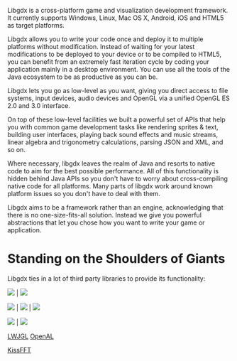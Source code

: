 Libgdx is a cross-platform game and visualization development framework. It currently supports Windows, Linux, Mac OS X, Android, iOS and HTML5 as target platforms. 

Libgdx allows you to write your code once and deploy it to multiple platforms without modification. Instead of waiting for your latest modifications to be deployed to your device or to be compiled to HTML5, you can benefit from an extremely fast iteration cycle by coding your application mainly in a desktop environment. You can use all the tools of the Java ecosystem to be as productive as you can be.

Libgdx lets you go as low-level as you want, giving you direct access to file systems, input devices, audio devices and OpenGL via a unified OpenGL ES 2.0 and 3.0 interface. 

On top of these low-level facilities we built a powerful set of APIs that help you with common game development tasks like rendering sprites & text, building user interfaces, playing back sound effects and music streams, linear algebra and trigonometry calculations, parsing JSON and XML, and so on.

Where necessary, libgdx leaves the realm of Java and resorts to native code to aim for the best possible performance. All of this functionality is hidden behind Java APIs so you don't have to worry about cross-compiling native code for all platforms. Many parts of libgdx work around known platform issues so you don't have to deal with them.

Libgdx aims to be a framework rather than an engine, acknowledging that there is no one-size-fits-all solution. Instead we give you powerful abstractions that let you chose how you want to write your game or application.

# Standing on the Shoulders of Giants

Libgdx ties in a lot of third party libraries to provide its functionality:


<a href="http://www.opengl.org"><img src="http://www.opengl.org/img/opengl_logo.jpg"></a> |
<a href="http://nothings.org"><img src="http://nothings.org/images/juggle.gif"></a>

<a href="http://www.freetype.org"><img src=http://www.h-online.com/imgs/43/5/4/3/6/9/6/FreeType-logo-c9a716fd19af562a.png></a> |
<a href="http://www.mpg123.de"><img src="http://www.mpg123.de/pics/logo-current.png"></a> |
<a href="http://www.xiph.org/vorbis"><img src="http://xiph.org/images/logos/fish_xiph_org.png"></a>

<a href="http://www.surina.net/soundtouch"><img src="http://www.surina.net/soundtouch/soundtouch.jpg"></a> |
<a href="http://www.box2d.org"><img src="http://box2d.org/images/icon.gif"></a>

[LWJGL](http://www.lwjgl.org")
[OpenAL](http://en.wikipedia.org/wiki/OpenAL)

[KissFFT](http://sourceforge.net/projects/kissfft)